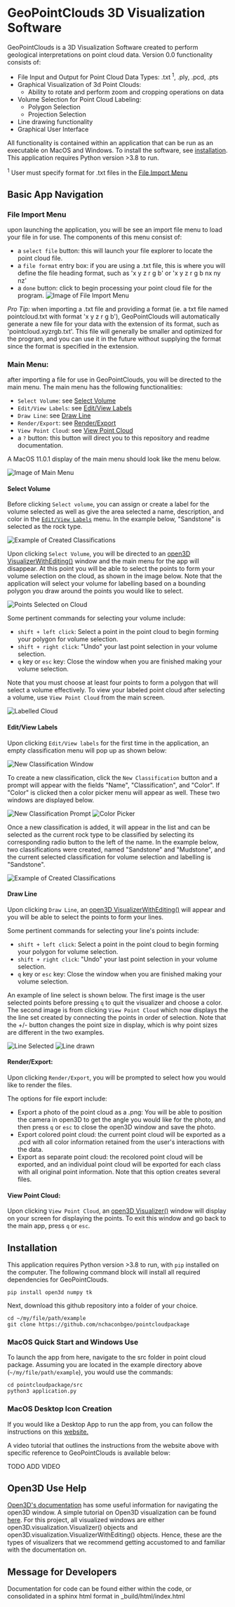 # GeoPointClouds 3D Visualization Software

GeoPointClouds is a 3D Visualization Software created to perform geological interpretations on point cloud data. Version 0.0 functionality consists of:
  * File Input and Output for Point Cloud Data Types: .txt<sup> 1</sup>, .ply, .pcd, .pts
  * Graphical Visualization of 3d Point Clouds:
    * Ability to rotate and perform zoom and cropping operations on data  
  * Volume Selection for Point Cloud Labeling:
    * Polygon Selection
    * Projection Selection
  * Line drawing functionality
  * Graphical User Interface

All functionality is contained within an application that can be run as an executable on MacOS and Windows. To install the software, see [installation](#installation). This application requires Python version >3.8 to run.

<sup>1</sup> User must specify format for .txt files in the [File Import Menu](#file-import-menu) 

## Basic App Navigation

### File Import Menu
upon launching the application, you will be see an import file menu to load your file in for use. The components of this menu consist of:
  * a `select file` button: this will launch your file explorer to locate the point cloud file. 
  * a `file format` entry box: if you are using a .txt file, this is where you will define the file heading format, such as 'x y z r g b' or 'x y z r g b nx ny nz'
  * a `done` button: click to begin processing your point cloud file for the program. 
![Image of File Import Menu](https://github.com/nchaconbgeo/pointcloudpackage/blob/880882d4609b8b2aa132f7eb7d34bdbd2db4bf9d/R3dF8LChjjVPzA0pDqUXoSYy9t1eK2RRW5jquabGel_H5_XPiKdv2jDJfidlsbG88s8_LCcRUvSiqM7aY-i3iiDwUG50hAhSVn_FPrI4dMeyWPMZ6fCetf_L04XTLexrpRpJEQNS_vo(1).png)

*Pro Tip:* when importing a .txt file and providing a format (ie. a txt file named pointcloud.txt with format 'x y z r g b'), GeoPointClouds will automatically generate a new file for your data with the extension of its format, such as 'pointcloud.xyzrgb.txt'. This file will generally be smaller and optimized for the program, and you can use it in the future without supplying the format since the format is specified in the extension. 

### Main Menu:
after importing a file for use in GeoPointClouds, you will be directed to the main menu. The main menu has the following functionalities:
  * `Select Volume`: see [Select Volume](#select-volume)
  * `Edit/View Labels`: see [Edit/View Labels](#editview-labels)
  * `Draw Line`: see [Draw Line](#draw-line)
  * `Render/Export`: see [Render/Export](#renderexport)
  * `View Point Cloud`: see [View Point Cloud](#view-point-cloud)
  * a `?` button: this button will direct you to this repository and readme documentation.

A MacOS 11.0.1 display of the main menu should look like the menu below.
  
![Image of Main Menu](https://github.com/nchaconbgeo/pointcloudpackage/blob/52e50232f70f1181900d37183f385c8311e2cfbd/5LM8NSSPHYK7F1Tk6wDMWapX95uX_1i72NGmp0vEPue0i4H4XdKcnLZjElpvhE3AkI8uStRGPqCTLEp3Gy7mfDQL-4KT0yHWYlaUdmEhQENTtlAZXpWwi-kOLCGN4aY0ZYp8qnxBzYY.png)
  
#### Select Volume
Before clicking `Select volume`, you can assign or create a label for the volume selected as well as give the area selected a name, description, and color in the [`Edit/View Labels`](#editview-labels) menu. In the example below, "Sandstone" is selected as the rock type. 

![Example of Created Classifications](https://github.com/nchaconbgeo/pointcloudpackage/blob/main/classifications_contact.png)

Upon clicking `Select Volume`, you will be directed to an [open3D VisualizerWithEditing()](http://www.open3d.org/docs/latest/python_api/open3d.visualization.VisualizerWithEditing.html) window and the main menu for the app will disappear. At this point you will be able to select the points to form your volume selection on the cloud, as shown in the image below. Note that the application will select your volume for labelling based on a bounding polygon you draw around the points you would like to select. 

![Points Selected on Cloud](https://github.com/nchaconbgeo/pointcloudpackage/blob/main/VolSelectPoints.png)

Some pertinent commands for selecting your volume include:
 * `shift + left click`: Select a point in the point cloud to begin forming your polygon for volume selection. 
 * `shift + right click`: "Undo" your last point selection in your volume selection.
 * `q` key or `esc` key: Close the window when you are finished making your volume selection.

Note that you must choose at least four points to form a polygon that will select a volume effectively. To view your labeled point cloud after selecting a volume, use `View Point Cloud` from the main screen.

![Labelled Cloud](https://github.com/nchaconbgeo/pointcloudpackage/blob/main/Volume.png)

#### Edit/View Labels
Upon clicking `Edit/View labels` for the first time in the application, an empty classification menu will pop up as shown below:

![New Classification Window](https://github.com/nchaconbgeo/pointcloudpackage/blob/main/point_classification_contact.png)

To create a new classification, click the `New Classification` button and a prompt will appear with the fields "Name", "Classification", and "Color". If "Color" is clicked then a color picker menu will appear as well. These two windows are displayed below.

![New Classification Prompt](https://github.com/nchaconbgeo/pointcloudpackage/blob/main/new_type_contact.png)
![Color Picker](https://github.com/nchaconbgeo/pointcloudpackage/blob/main/color_picker_contact.png)

Once a new classification is added, it will appear in the list and can be selected as the current rock type to be classified by selecting its corresponding radio button to the left of the name. In the example below, two classifications were created, named "Sandstone" and "Mudstone", and the current selected classification for volume selection and labelling is "Sandstone".

![Example of Created Classifications](https://github.com/nchaconbgeo/pointcloudpackage/blob/main/classifications_contact.png)


#### Draw Line
Upon clicking `Draw Line`, an [open3D VisualizerWithEditing()](http://www.open3d.org/docs/latest/python_api/open3d.visualization.VisualizerWithEditing.html) will appear and you will be able to select the points to form your lines.

Some pertinent commands for selecting your line's points include:
 * `shift + left click`: Select a point in the point cloud to begin forming your polygon for volume selection. 
 * `shift + right click`: "Undo" your last point selection in your volume selection.
 * `q` key or `esc` key: Close the window when you are finished making your volume selection.

An example of line select is shown below. The first image is the user selected points before pressing `q` to quit the visualizer and choose a color. The second image is from clicking `View Point Cloud` which now displays the the line set created by connecting the points in order of selection. Note that the +/- button changes the point size in display, which is why point sizes are different in the two examples.

![Line Selected](https://github.com/nchaconbgeo/pointcloudpackage/blob/main/points_selection_line.png)
![Line drawn](https://github.com/nchaconbgeo/pointcloudpackage/blob/main/line_drawn_example.png)

#### Render/Export:
Upon clicking `Render/Export`, you will be prompted to select how you would like to render the files. 

The options for file export include:
  * Export a photo of the point cloud as a .png: You will be able to position the camera in open3D to get the angle you would like for the photo, and then press `q` or `esc` to close the open3D window and save the photo.
  * Export colored point cloud: the current point cloud will be exported as a .pcd with all color information retained from the user's interactions with the data. 
  * Export as separate point cloud: the recolored point cloud will be exported, and an individual point cloud will be exported for each class with all original point information. Note that this option creates several files. 

#### View Point Cloud:
Upon clicking `View Point Cloud`, an [open3D Visualizer()](http://www.open3d.org/docs/latest/python_api/open3d.visualization.Visualizer.html) window will display on your screen for displaying the points. To exit this window and go back to the main app, press `q` or `esc`.

## Installation
This application requires Python version >3.8 to run, with `pip` installed on the computer. The following command block will install all required dependencies for GeoPointClouds.

`pip install open3d numpy tk` 

Next, download this github repository into a folder of your choice. 

`cd ~/my/file/path/example`  
`git clone https://github.com/nchaconbgeo/pointcloudpackage`

### MacOS Quick Start and Windows Use
To launch the app from here, navigate to the src folder in point cloud package. Assuming you are located in the example directory above (`~/my/file/path/example`), you would use the commands:

`cd pointcloudpackage/src`  
`python3 application.py`

### MacOS Desktop Icon Creation

If you would like a Desktop App to run the app from, you can follow the instructions on this [website.](https://martechwithme.com/convert-python-script-app-windows-mac/)

A video tutorial that outlines the instructions from the website above with specific reference to GeoPointClouds is available below:

TODO ADD VIDEO


## Open3D Use Help
[Open3D's documentation](http://www.open3d.org/docs) has some useful information for navigating the open3D window. A simple tutorial on Open3D visualization can be found [here](http://www.open3d.org/docs/latest/tutorial/Basic/visualization.html). For this project, all visualized windows are either open3D.visualization.Visualizer() objects and open3D.visualization.VisualizerWithEditing() objects. Hence, these are the types of visualizers that we recommend getting accustomed to and familiar with the documentation on.

## Message for Developers

Documentation for code can be found either within the code, or consolidated in a sphinx html format in _build/html/index.html
